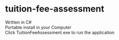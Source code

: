 # tuition-fee-assessment
Written in C#<br/>
Portable install in your Computer<br/>
Click TuitionFeeAssessment.exe to run the application
